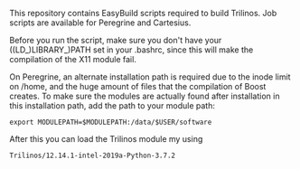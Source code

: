 This repository contains EasyBuild scripts required to build Trilinos.
Job scripts are available for Peregrine and Cartesius.

Before you run the script, make sure you don't have your ((LD_)LIBRARY_)PATH set in your .bashrc, since this will make the compilation of the X11 module fail.

On Peregrine, an alternate installation path is required due to the inode limit on /home, and the huge amount of files that the compilation of Boost creates.
To make sure the modules are actually found after installation in this installation path, add the path to your module path:

```
export MODULEPATH=$MODULEPATH:/data/$USER/software
```

After this you can load the Trilinos module my using

```
Trilinos/12.14.1-intel-2019a-Python-3.7.2
```
